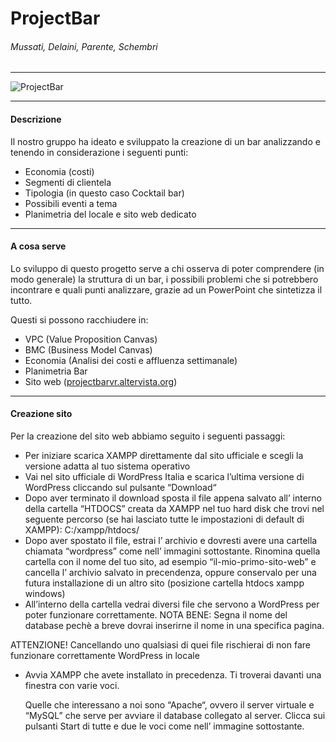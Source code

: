 # ProjectBar
###### Mussati, Delaini, Parente, Schembri

------------

![ProjectBar](https://user-images.githubusercontent.com/80251224/110308522-85518680-8000-11eb-80dd-de31063174ad.png)

------------
#### Descrizione
Il nostro gruppo ha ideato e sviluppato la creazione di un bar analizzando e tenendo in considerazione i seguenti punti: 
- Economia (costi)
- Segmenti di clientela
- Tipologia (in questo caso Cocktail bar)
- Possibili eventi a tema
- Planimetria del locale e sito web dedicato

------------

#### A cosa serve
Lo sviluppo di questo progetto serve a chi osserva di poter comprendere (in modo generale) la struttura di un bar, i possibili problemi che si potrebbero incontrare e quali punti analizzare, grazie ad un PowerPoint che sintetizza il tutto.

Questi si possono racchiudere in:
- VPC (Value Proposition Canvas)
- BMC (Business Model Canvas)
- Economia (Analisi dei costi e affluenza settimanale)
- Planimetria Bar
- Sito web ([projectbarvr.altervista.org](http://projectbarvr.altervista.org "projectbarvr.altervista.org"))

------------

#### Creazione sito

Per la creazione del sito web abbiamo seguito i seguenti passaggi:
- Per iniziare scarica XAMPP direttamente dal sito ufficiale e scegli la versione adatta al tuo sistema operativo
- Vai nel sito ufficiale di WordPress Italia e scarica l’ultima versione di WordPress cliccando sul pulsante “Download“
- Dopo aver terminato il download sposta il file appena salvato all’ interno della cartella “HTDOCS” creata da XAMPP nel tuo hard   disk che trovi nel seguente percorso (se hai lasciato tutte le impostazioni di default di XAMPP): C:/xampp/htdocs/
- Dopo aver spostato il file, estrai l’ archivio e dovresti avere una cartella chiamata “wordpress” come nell’ immagini sottostante. Rinomina quella cartella con il nome del tuo sito, ad esempio “il-mio-primo-sito-web” e cancella l’ archivio salvato in precendenza, oppure conservalo per una futura installazione di un altro sito
(posizione cartella htdocs xampp windows)
- All’interno della cartella vedrai diversi file che servono a WordPress per poter funzionare correttamente.
NOTA BENE: Segna il nome del database pechè a breve dovrai inserirne il nome in una specifica pagina.

ATTENZIONE! Cancellando uno qualsiasi di quei file rischierai di non fare funzionare correttamente WordPress in locale

- Avvia XAMPP che avete installato in precedenza. Ti troverai davanti una finestra con varie voci.

  Quelle che interessano a noi sono “Apache“, ovvero il server virtuale e “MySQL” che serve per avviare il database collegato al server. Clicca sui pulsanti Start di tutte e due   le voci come nell’ immagine sottostante.


